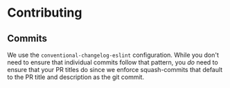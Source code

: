 # Contributing

## Commits

We use the `conventional-changelog-eslint` configuration.  While you don't need to ensure that individual commits follow that pattern, you _do_ need to ensure that your PR titles do since we enforce squash-commits that default to the PR title and description as the git commit.
